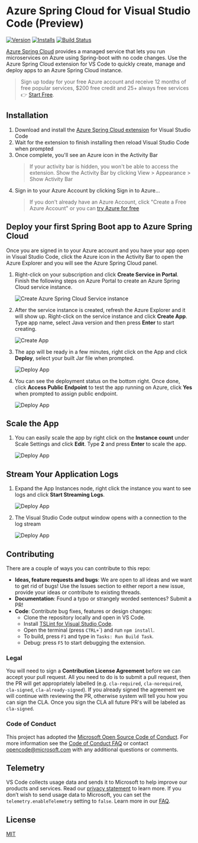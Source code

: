 # Azure Spring Cloud for Visual Studio Code (Preview)

<!-- region exclude-from-marketplace -->

[![Version](https://vsmarketplacebadge.apphb.com/version/vscjava.vscode-azurespringcloud.svg)](https://marketplace.visualstudio.com/items?itemName=vscjava.vscode-azurespringcloud) 
[![Installs](https://vsmarketplacebadge.apphb.com/installs-short/vscjava.vscode-azurespringcloud.svg)](https://marketplace.visualstudio.com/items?itemName=vscjava.vscode-azurespringcloud)
[![Build Status](https://dev.azure.com/mseng/VSJava/_apis/build/status/microsoft.vscode-azurespringcloud?branchName=main)](https://dev.azure.com/mseng/VSJava/_build/latest?definitionId=10839&branchName=main)

<!-- endregion exclude-from-marketplace -->

[Azure Spring Cloud](https://azure.microsoft.com/services/spring-cloud/) provides a managed service that lets you run microservices on Azure using Spring-boot with no code changes. Use the Azure Spring Cloud extension
for VS Code to quickly create, manage and deploy apps to an Azure Spring Cloud instance.

> Sign up today for your free Azure account and receive 12 months of free popular services, $200 free credit and 25+ always free services 👉 [Start Free](https://azure.microsoft.com/free/open-source).

<!-- region exclude-from-marketplace -->
## Installation

1. Download and install the [Azure Spring Cloud extension](https://marketplace.visualstudio.com/items?itemName=ms-azuretools.vscode-azurespringcloud) for Visual Studio Code
2. Wait for the extension to finish installing then reload Visual Studio Code when prompted
3. Once complete, you'll see an Azure icon in the Activity Bar
    > If your activity bar is hidden, you won't be able to access the extension. Show the Activity Bar by clicking View > Appearance > Show Activity Bar
4. Sign in to your Azure Account by clicking Sign in to Azure…
    >  If you don't already have an Azure Account, click "Create a Free Azure Account" or you can [try Azure for free](https://code.visualstudio.com/tryappservice/?utm_source=appservice-extension)

## Deploy your first Spring Boot app to Azure Spring Cloud
Once you are signed in to your Azure account and you have your app open in Visual
Studio Code, click the Azure icon in the Activity Bar to open the Azure Explorer and you will see the Azure Spring Cloud panel.

1. Right-click on your subscription and click **Create Service in Portal**. Finish the following steps on Azure Portal to create an Azure Spring Cloud service instance.

    ![Create Azure Spring Cloud Service instance](resources/readme/create-service.png)

1. After the service instance is created, refresh the Azure Explorer and it will show up. Right-click on the service instance and click **Create App**. Type app name, select
Java version and then press **Enter** to start creating.

    ![Create App](resources/readme/create-app.png)

1. The app will be ready in a few minutes, right click on the App and click **Deploy**, select your built Jar file when prompted.

    ![Deploy App](resources/readme/deploy-app.png)

1. You can see the deployment status on the bottom right. Once done, click **Access Public Endpoint** to test the app running on Azure, click **Yes** when prompted to assign public endpoint.

    ![Deploy App](resources/readme/access-public-endpoint.png)

## Scale the App

1. You can easily scale the app by right click on the **Instance count** under Scale Settings and click **Edit**. Type **2** and press **Enter** to scale the app.

    ![Deploy App](resources/readme/scale.png)

## Stream Your Application Logs

1. Expand the App Instances node, right click the instance you want to see logs and click **Start Streaming Logs**.

    ![Deploy App](resources/readme/start-log-streaming.png)

1. The Visual Studio Code output window opens with a connection to the log stream

    ![Deploy App](resources/readme/log-output.png)

## Contributing

There are a couple of ways you can contribute to this repo:

* **Ideas, feature requests and bugs**: We are open to all ideas and we want to get rid of bugs! Use the Issues section to either report a new issue, provide your ideas or contribute to existing threads.
* **Documentation**: Found a typo or strangely worded sentences? Submit a PR!
* **Code**: Contribute bug fixes, features or design changes:
  * Clone the repository locally and open in VS Code.
  * Install [TSLint for Visual Studio Code](https://marketplace.visualstudio.com/items?itemName=ms-vscode.vscode-typescript-tslint-plugin).
  * Open the terminal (press `CTRL+`\`) and run `npm install`.
  * To build, press `F1` and type in `Tasks: Run Build Task`.
  * Debug: press `F5` to start debugging the extension.

### Legal

You will need to sign a **Contribution License Agreement** before we can accept your pull request. 
All you need to do is to submit a pull request, then the PR will get appropriately labelled (e.g. `cla-required`, `cla-norequired`, `cla-signed`, `cla-already-signed`). If you already signed the agreement we will continue with reviewing the PR, otherwise system will tell you how you can sign the CLA. Once you sign the CLA all future PR's will be labeled as `cla-signed`.

### Code of Conduct

This project has adopted the [Microsoft Open Source Code of Conduct](https://opensource.microsoft.com/codeofconduct/). For more information see the [Code of Conduct FAQ](https://opensource.microsoft.com/codeofconduct/faq/) or contact [opencode@microsoft.com](mailto:opencode@microsoft.com) with any additional questions or comments.

<!-- endregion exclude-from-marketplace -->

## Telemetry

VS Code collects usage data and sends it to Microsoft to help improve our products and services. Read our [privacy statement](https://go.microsoft.com/fwlink/?LinkID=528096&clcid=0x409) to learn more. If you don’t wish to send usage data to Microsoft, you can set the `telemetry.enableTelemetry` setting to `false`. Learn more in our [FAQ](https://code.visualstudio.com/docs/supporting/faq#_how-to-disable-telemetry-reporting).

## License

[MIT](LICENSE.md)
